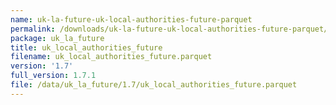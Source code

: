 ```yaml
---
name: uk-la-future-uk-local-authorities-future-parquet
permalink: /downloads/uk-la-future-uk-local-authorities-future-parquet/1_7
package: uk_la_future
title: uk_local_authorities_future
filename: uk_local_authorities_future.parquet
version: '1.7'
full_version: 1.7.1
file: /data/uk_la_future/1.7/uk_local_authorities_future.parquet
---
```

